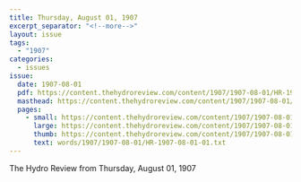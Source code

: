 ```yaml
---
title: Thursday, August 01, 1907
excerpt_separator: "<!--more-->"
layout: issue
tags:
  - "1907"
categories:
  - issues
issue:
  date: 1907-08-01
  pdf: https://content.thehydroreview.com/content/1907/1907-08-01/HR-1907-08-01.pdf
  masthead: https://content.thehydroreview.com/content/1907/1907-08-01/masthead/HR-1907-08-01.jpg
  pages:
    - small: https://content.thehydroreview.com/content/1907/1907-08-01/small/HR-1907-08-01-01.jpg
      large: https://content.thehydroreview.com/content/1907/1907-08-01/large/HR-1907-08-01-01.jpg
      thumb: https://content.thehydroreview.com/content/1907/1907-08-01/thumbnails/HR-1907-08-01-01.jpg
      text: words/1907/1907-08-01/HR-1907-08-01-01.txt
---
```


The Hydro Review from Thursday, August 01, 1907

<!--more-->

